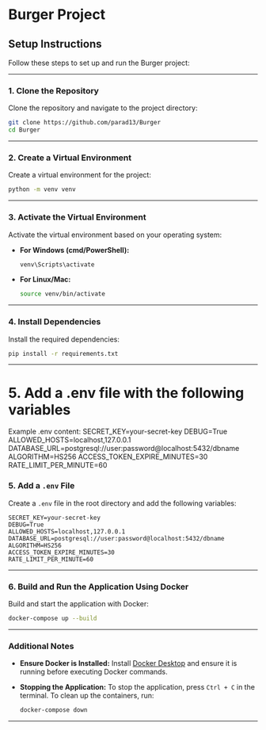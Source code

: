# Burger Project

## **Setup Instructions**

Follow these steps to set up and run the Burger project:

---

### **1. Clone the Repository**
Clone the repository and navigate to the project directory:

```bash
git clone https://github.com/parad13/Burger
cd Burger
```

---

### **2. Create a Virtual Environment**
Create a virtual environment for the project:

```bash
python -m venv venv
```

---

### **3. Activate the Virtual Environment**
Activate the virtual environment based on your operating system:

- **For Windows (cmd/PowerShell):**
  ```bash
  venv\Scripts\activate
  ```

- **For Linux/Mac:**
  ```bash
  source venv/bin/activate
  ```

---

### **4. Install Dependencies**
Install the required dependencies:

```bash
pip install -r requirements.txt
```

---
# 5. Add a .env file with the following variables
Example .env content:
SECRET_KEY=your-secret-key
DEBUG=True
ALLOWED_HOSTS=localhost,127.0.0.1
DATABASE_URL=postgresql://user:password@localhost:5432/dbname
ALGORITHM=HS256
ACCESS_TOKEN_EXPIRE_MINUTES=30
RATE_LIMIT_PER_MINUTE=60

### **5. Add a `.env` File**
Create a `.env` file in the root directory and add the following variables:

```plaintext
SECRET_KEY=your-secret-key
DEBUG=True
ALLOWED_HOSTS=localhost,127.0.0.1
DATABASE_URL=postgresql://user:password@localhost:5432/dbname
ALGORITHM=HS256
ACCESS_TOKEN_EXPIRE_MINUTES=30
RATE_LIMIT_PER_MINUTE=60
```

---

### **6. Build and Run the Application Using Docker**
Build and start the application with Docker:

```bash
docker-compose up --build
```

---

### **Additional Notes**

- **Ensure Docker is Installed:**
  Install [Docker Desktop](https://www.docker.com/products/docker-desktop/) and ensure it is running before executing Docker commands.

- **Stopping the Application:**
  To stop the application, press `Ctrl + C` in the terminal. To clean up the containers, run:

  ```bash
  docker-compose down
  ```

---